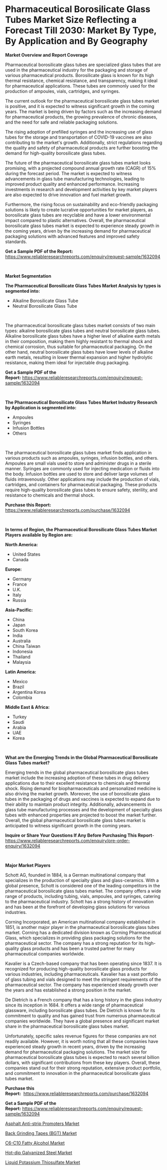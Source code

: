 <p><h1>Pharmaceutical Borosilicate Glass Tubes Market Size Reflecting a Forecast Till 2030: Market By Type, By Application and By Geography</h1></p><p><strong>Market Overview and Report Coverage</strong></p>
<p><p>Pharmaceutical borosilicate glass tubes are specialized glass tubes that are used in the pharmaceutical industry for the packaging and storage of various pharmaceutical products. Borosilicate glass is known for its high thermal resistance, chemical resistance, and transparency, making it ideal for pharmaceutical applications. These tubes are commonly used for the production of ampoules, vials, cartridges, and syringes.</p><p>The current outlook for the pharmaceutical borosilicate glass tubes market is positive, and it is expected to witness significant growth in the coming years. The market is being driven by factors such as the increasing demand for pharmaceutical products, the growing prevalence of chronic diseases, and the need for safe and reliable packaging solutions.</p><p>The rising adoption of prefilled syringes and the increasing use of glass tubes for the storage and transportation of COVID-19 vaccines are also contributing to the market's growth. Additionally, strict regulations regarding the quality and safety of pharmaceutical products are further boosting the demand for high-quality borosilicate glass tubes.</p><p>The future of the pharmaceutical borosilicate glass tubes market looks promising, with a projected compound annual growth rate (CAGR) of 15% during the forecast period. The market is expected to witness advancements in glass tube manufacturing technologies, leading to improved product quality and enhanced performance. Increasing investments in research and development activities by key market players are also expected to drive innovation and fuel market growth.</p><p>Furthermore, the rising focus on sustainability and eco-friendly packaging solutions is likely to create lucrative opportunities for market players, as borosilicate glass tubes are recyclable and have a lower environmental impact compared to plastic alternatives. Overall, the pharmaceutical borosilicate glass tubes market is expected to experience steady growth in the coming years, driven by the increasing demand for pharmaceutical packaging solutions with advanced features and improved safety standards.</p></p>
<p><strong>Get a Sample PDF of the Report:</strong> <a href="https://www.reliableresearchreports.com/enquiry/request-sample/1632094">https://www.reliableresearchreports.com/enquiry/request-sample/1632094</a></p>
<p>&nbsp;</p>
<p><strong>Market Segmentation</strong></p>
<p><strong>The Pharmaceutical Borosilicate Glass Tubes Market Analysis by types is segmented into:</strong></p>
<p><ul><li>Alkaline Borosilicate Glass Tube</li><li>Neutral Borosilicate Glass Tube</li></ul></p>
<p>&nbsp;</p>
<p><p>The pharmaceutical borosilicate glass tubes market consists of two main types: alkaline borosilicate glass tubes and neutral borosilicate glass tubes. Alkaline borosilicate glass tubes have a higher level of alkaline earth metals in their composition, making them highly resistant to thermal shock and chemical corrosion, thus suitable for pharmaceutical packaging. On the other hand, neutral borosilicate glass tubes have lower levels of alkaline earth metals, resulting in lower thermal expansion and higher hydrolytic resistance, making them ideal for injectable drug packaging.</p></p>
<p><strong>Get a Sample PDF of the Report:</strong>&nbsp;<a href="https://www.reliableresearchreports.com/enquiry/request-sample/1632094">https://www.reliableresearchreports.com/enquiry/request-sample/1632094</a></p>
<p>&nbsp;</p>
<p><strong>The Pharmaceutical Borosilicate Glass Tubes Market Industry Research by Application is segmented into:</strong></p>
<p><ul><li>Ampoules</li><li>Syringes</li><li>Infusion Bottles</li><li>Others</li></ul></p>
<p>&nbsp;</p>
<p><p>The pharmaceutical borosilicate glass tubes market finds application in various products such as ampoules, syringes, infusion bottles, and others. Ampoules are small vials used to store and administer drugs in a sterile manner. Syringes are commonly used for injecting medication or fluids into the body. Infusion bottles are used to store and deliver large volumes of fluids intravenously. Other applications may include the production of vials, cartridges, and containers for pharmaceutical packaging. These products require high-quality borosilicate glass tubes to ensure safety, sterility, and resistance to chemicals and thermal shock.</p></p>
<p><strong>Purchase this Report:</strong>&nbsp; <a href="https://www.reliableresearchreports.com/purchase/1632094">https://www.reliableresearchreports.com/purchase/1632094</a></p>
<p>&nbsp;</p>
<p><strong>In terms of Region, the Pharmaceutical Borosilicate Glass Tubes Market Players available by Region are:</strong></p>
<p>
    <p> <strong> North America: </strong>
        <ul>
            <li>United States</li>
            <li>Canada</li>
        </ul>
        </p> 
    <p> <strong> Europe: </strong>
        <ul>
            <li>Germany</li>
            <li>France</li>
            <li>U.K.</li>
            <li>Italy</li>
            <li>Russia</li>
        </ul>
        </p> 
    <p> <strong> Asia-Pacific: </strong>
        <ul>
            <li>China</li>
            <li>Japan</li>
            <li>South Korea</li>
            <li>India</li>
            <li>Australia</li>
            <li>China Taiwan</li>
            <li>Indonesia</li>
            <li>Thailand</li>
            <li>Malaysia</li>
        </ul>
        </p> 
    <p> <strong> Latin America: </strong>
        <ul>
            <li>Mexico</li>
            <li>Brazil</li>
            <li>Argentina Korea</li>
            <li>Colombia</li>
        </ul>
        </p> 
    <p> <strong> Middle East & Africa: </strong>
        <ul>
            <li>Turkey</li>
            <li>Saudi</li>
            <li>Arabia</li>
            <li>UAE</li>
            <li>Korea</li>
        </ul>
    </p>
    </p>
<p>&nbsp;</p>
<p><strong>What are the Emerging Trends in the Global Pharmaceutical Borosilicate Glass Tubes market?</strong></p>
<p><p>Emerging trends in the global pharmaceutical borosilicate glass tubes market include the increasing adoption of these tubes in drug delivery applications due to their excellent resistance to chemicals and thermal shock. Rising demand for biopharmaceuticals and personalized medicine is also driving the market growth. Moreover, the use of borosilicate glass tubes in the packaging of drugs and vaccines is expected to expand due to their ability to maintain product integrity. Additionally, advancements in glass tube manufacturing processes and the development of specialty glass tubes with enhanced properties are projected to boost the market further. Overall, the global pharmaceutical borosilicate glass tubes market is anticipated to witness significant growth in the coming years.</p></p>
<p><strong>Inquire or Share Your Questions If Any Before Purchasing This Report</strong>- <a href="https://www.reliableresearchreports.com/enquiry/pre-order-enquiry/1632094">https://www.reliableresearchreports.com/enquiry/pre-order-enquiry/1632094</a></p>
<p>&nbsp;</p>
<p><strong>Major Market Players</strong></p>
<p><p>Schott AG, founded in 1884, is a German multinational company that specializes in the production of specialty glass and glass-ceramics. With a global presence, Schott is considered one of the leading competitors in the pharmaceutical borosilicate glass tubes market. The company offers a wide range of products, including tubing, vials, ampoules, and syringes, catering to the pharmaceutical industry. Schott has a strong history of innovation and has been at the forefront of developing glass solutions for various industries.</p><p>Corning Incorporated, an American multinational company established in 1851, is another major player in the pharmaceutical borosilicate glass tubes market. Corning has a dedicated division known as Corning Pharmaceutical Glass, which specializes in providing glass packaging solutions for the pharmaceutical sector. The company has a strong reputation for its high-quality glass products and has been a trusted partner for many pharmaceutical companies worldwide.</p><p>Kavalier is a Czech-based company that has been operating since 1837. It is recognized for producing high-quality borosilicate glass products for various industries, including pharmaceuticals. Kavalier has a vast portfolio of glass tubing and vials designed to meet the stringent requirements of the pharmaceutical sector. The company has experienced steady growth over the years and has established a strong position in the market.</p><p>De Dietrich is a French company that has a long history in the glass industry since its inception in 1684. It offers a wide range of pharmaceutical glassware, including borosilicate glass tubes. De Dietrich is known for its commitment to quality and has gained trust from numerous pharmaceutical companies worldwide. They have a global presence and significant market share in the pharmaceutical borosilicate glass tubes market.</p><p>Unfortunately, specific sales revenue figures for these companies are not readily available. However, it is worth noting that all these companies have experienced steady growth in recent years, driven by the increasing demand for pharmaceutical packaging solutions. The market size for pharmaceutical borosilicate glass tubes is expected to reach several billion dollars, with significant contributions from these key players. Overall, these companies stand out for their strong reputation, extensive product portfolio, and commitment to innovation in the pharmaceutical borosilicate glass tubes market.</p></p>
<p><strong>Purchase this Report:</strong>&nbsp;&nbsp;<a href="https://www.reliableresearchreports.com/purchase/1632094">https://www.reliableresearchreports.com/purchase/1632094</a></p>
<p></p>
<p><strong>Get a Sample PDF of the Report:</strong>&nbsp;<a href="https://www.reliableresearchreports.com/enquiry/request-sample/1632094">https://www.reliableresearchreports.com/enquiry/request-sample/1632094</a></p>
<p><p><a href="https://medium.com/@ravenrussel2023/asphalt-anti-strip-promoters-market-the-key-to-successful-business-strategy-forecast-till-2030-6f4e2379c56f">Asphalt Anti-strip Promoters Market</a></p><p><a href="https://medium.com/@hazelharvey1918/decoding-back-grinding-tapes-bgt-market-metrics-market-share-trends-and-growth-patterns-31f8732e7858">Back Grinding Tapes (BGT) Market</a></p><p><a href="https://medium.com/@holliswelch2023/c6-c10-fatty-alcohol-market-outlook-industry-overview-and-forecast-2023-to-2030-611e3feaff68">C6-C10 Fatty Alcohol Market</a></p><p><a href="https://medium.com/@gerardowolf/hot-dip-galvanized-steel-market-research-report-its-history-and-forecast-2023-to-2030-459afa56bdbc">Hot-dip Galvanized Steel Market</a></p><p><a href="https://medium.com/@kyliebodei/liquid-potassium-thiosulfate-market-the-key-to-successful-business-strategy-forecast-till-2030-e7dc35912964">Liquid Potassium Thiosulfate Market</a></p></p>